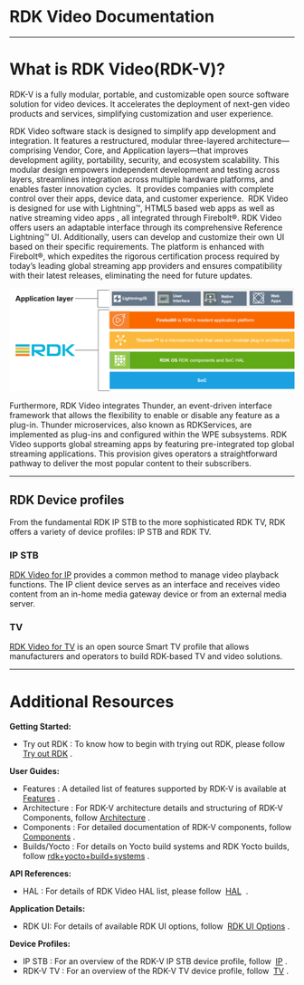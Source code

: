 # RDK Video Documentation

------------------------------------------------------------------------

  

# What is RDK Video(RDK-V)?

RDK-V is a fully modular, portable, and customizable open source software solution for video devices. It accelerates the deployment of next-gen video products and services, simplifying customization and user experience.

RDK Video software stack is designed to simplify app development and integration. It features a restructured, modular three-layered architecture—comprising Vendor, Core, and Application layers—that improves development agility, portability, security, and ecosystem scalability. This modular design empowers independent development and testing across layers, streamlines integration across multiple hardware platforms, and enables faster innovation cycles. 
It provides companies with complete control over their apps, device data, and customer experience. 
RDK Video is designed for use with Lightning™, HTML5 based web apps as well as native streaming video apps
, all integrated through Firebolt®. RDK Video offers users an adaptable interface through its comprehensive Reference Lightning™ UI. Additionally, users can develop and customize their own UI based on their specific requirements. The platform is enhanced with Firebolt®,
which expedites the rigorous certification process required by today’s leading global streaming app providers and ensures compatibility with their latest releases, eliminating the need for future updates.

![videoarchitecturehighlevel](./images/videoarchitecturehighlevel.png)

Furthermore, RDK Video integrates Thunder, an event-driven interface framework that allows the flexibility to enable or disable any feature as a plug-in. Thunder microservices, also known as RDKServices, are implemented as plug-ins and configured within the WPE subsystems. RDK Video supports global streaming apps by featuring pre-integrated top global streaming applications. This provision gives operators a straightforward pathway to deliver the most popular content to their subscribers.

------------------------------------------------------------------------

## RDK Device profiles

From the fundamental RDK IP STB to the more sophisticated RDK TV, RDK offers a variety of device profiles: IP STB and RDK TV.

### IP STB

[RDK Video for IP](https://wiki.rdkcentral.com/display/RDK/IP)
provides a common method to manage video playback functions. The IP client device serves as an interface and receives video content from an in-home media gateway device or from an external media server.

### TV

[RDK Video for TV](https://wiki.rdkcentral.com/display/RDK/TV)
is an open source Smart TV profile that allows manufacturers and operators to build RDK-based TV and video solutions.

------------------------------------------------------------------------

# Additional Resources

**Getting Started:**

-   Try out RDK
    : To know how to begin with trying out RDK, please follow
    [Try out RDK](https://wiki.rdkcentral.com/display/RDK/Try+Out+RDK)
    .

**User Guides:**

-   Features
    : A detailed list of features supported by RDK-V is available at 
    [Features](https://wiki.rdkcentral.com/display/RDK/RDK7+Features)
    .
-   Architecture
    : For RDK-V architecture details and structuring of RDK-V Components, follow
    [Architecture](https://wiki.rdkcentral.com/display/RDK/RDK7+Architecture)
    .
-   Components
    : For detailed documentation of RDK-V components, follow
    [Components](https://wiki.rdkcentral.com/display/RDK/Components-RDKV)
    .
-   Builds/Yocto
    : For details on Yocto build systems and RDK Yocto builds, follow
[rdk+yocto+build+systems](https://wiki.rdkcentral.com/display/RDK/RDK+Yocto+Build+Systems)
    .

**API References:**

-   HAL
    : For details of RDK Video HAL list, please follow 
    [HAL](https://wiki.rdkcentral.com/display/RDK/HAL)
     .

**Application Details:**

-   RDK UI:
    For details of available RDK UI options, follow 
    [RDK UI Options](https://wiki.rdkcentral.com/display/RDK/RDK+UI+Options)
    .

**Device Profiles:**

-   IP STB
    : For an overview of the RDK-V IP STB device profile, follow 
    [IP](https://wiki.rdkcentral.com/display/RDK/IP)
    . 
-   RDK-V TV
    : For an overview of the RDK-V TV device profile, follow 
    [TV](https://wiki.rdkcentral.com/display/RDK/TV)
    .

